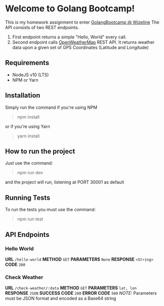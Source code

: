 # Welcome to Golang Bootcamp!

This is my homework assignment to enter [GolangBootcamp @ Wizeline](https://academy.wizeline.com/)
The API consists of two REST endpoints.

1. First endpoint returns a simple "Hello, World" every call.
2. Second endpoint calls [OpenWeatherMap](https://openweathermap.org/) REST API. It returns weather data upon a given set of GPS Coordinates (Latitude and Longitude)

## Requirements

* NodeJS v10 (LTS)
* NPM or Yarn

## Installation

Simply run the command if you're using NPM
> npm install

or if you're using Yarn
> yarn install

## How to run the project
Just use the command:
> npm run dev

and the project will run, listening at PORT 30001 as default

## Running Tests
To run the tests you must use the command:
> npm run test

## API Endpoints

### Hello World
**URL**  `/hello-world`
**METHOD** `GET`
**PARAMETERS** `None`
**RESPONSE** `<String>`
**CODE** `200`

### Check Weather
**URL**  `/check-weather/:data`
**METHOD** `GET`
**PARAMETERS** `lat, lon`
**RESPONSE** `JSON`
**SUCCESS CODE** `200`
**ERROR CODE** `500`
_NOTE:_ Parameters must be JSON format and encoded as a Base64 string